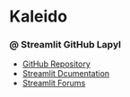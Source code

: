 # Kaleido
### @ Streamlit GitHub Lapyl
- [GitHub Repository](https://github.com/Lapyl/Kaleido)
- [Streamlit Dcumentation](https://docs.streamlit.io)
- [Streamlit Forums](https://discuss.streamlit.io)
